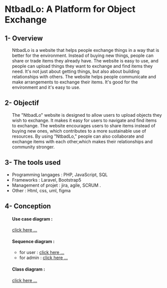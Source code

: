 
# NtbadLo: A Platform for Object Exchange
## 1- Overview
<ul>
NtbadLo is a website that helps people exchange things in a way that is better for the environment. Instead of buying new things, people can share or trade items they already have. The website is easy to use, and people can upload things they want to exchange and find items they need. It's not just about getting things, but also about building relationships with others. The website helps people communicate and make arrangements to exchange their items. It's good for the environment and it's easy to use.
</ul>


## 2- Objectif
<ul>
The "NtbadLo" website is designed to allow users to upload objects they wish to exchange. It makes it easy for users to navigate and find items to exchange. The website encourages users to share items instead of buying new ones, which contributes to a more sustainable use of resources. By using "NtbadLo," people can also collaborate and exchange items with each other,which makes their relationships and community stronger. 
</ul>


## 3- The tools used
<ul>
<li> Programming langages : PHP, JavaScript, SQL </li>
<li> Frameworks : Laravel, Bootstrap5 </li>
<li> Management of projet : jira, agile, SCRUM . </li>
<li> Other : Html, css, uml, figma </li>

</ul>

## 4- Conception
<ul>
<h4> Use case diagram : </h4>
  	<a href="https://lucid.app/lucidchart/c3b5bb17-2a44-4001-af50-64defd2fc140/edit?viewport_loc=-2746%2C-1160%2C4800%2C1980%2C0_0&invitationId=inv_bdfeff10-111b-4fb9-be30-58fae1bee3f2"> click here ...</a>

<h4> Sequence diagram : </h4>
  <ul> 
    <li>for user : 
	    <a href="https://lucid.app/lucidchart/d366d4cc-1002-446d-8162-4a809d312d3c/edit?viewport_loc=-798%2C-438%2C4032%2C1857%2C0_0&invitationId=inv_8bba5866-ff85-40b7-98a8-369a85bbc2f4">click here ... </a>
    </li>
    <li> for admin :
      	<a href="https://lucid.app/lucidchart/53e58dcf-43ad-4f25-aac1-b87244387e00/edit?viewport_loc=-2297%2C-1222%2C4994%2C2300%2C0_0&invitationId=inv_2eed1bcb-ab69-4793-af60-40b741c8cf5f">click here ... </a>
    </li>
  </ul>
<h4> Class diagram : </h4>
  	<a href="https://lucid.app/lucidchart/153464e9-d3e3-430d-ab59-e16437ae0154/edit?viewport_loc=-1187%2C-1109%2C3627%2C1670%2C0_0&invitationId=inv_4bb7ec96-eec4-489f-87ad-123e89ffba12">click here ... </a>
</ul>